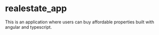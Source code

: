 # realestate_app
This is an application where users can buy affordable properties built with angular and typescript.
